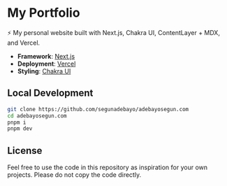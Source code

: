 # My Portfolio

⚡️ My personal website built with Next.js, Chakra UI, ContentLayer + MDX, and Vercel.

- **Framework**: [Next.js](https://nextjs.org/)
- **Deployment**: [Vercel](https://vercel.com)
- **Styling**: [Chakra UI](https://chakra-ui.com)

## Local Development

```bash
git clone https://github.com/segunadebayo/adebayosegun.com
cd adebayosegun.com
pnpm i
pnpm dev
```

## License

Feel free to use the code in this repository as inspiration for your own projects. Please do not copy the code directly.
